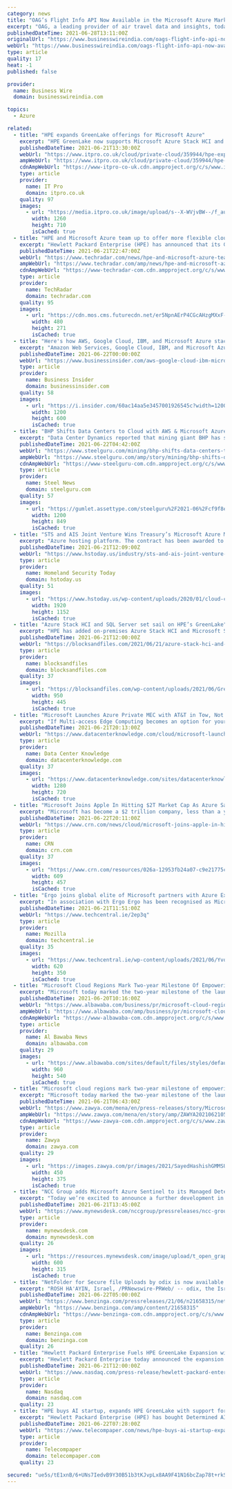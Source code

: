 ```yaml
---
category: news
title: "OAG’s Flight Info API Now Available in the Microsoft Azure Marketplace"
excerpt: "OAG, a leading provider of air travel data and insights, today announced the availability of its Flight Info API in the Microsoft Azure Marketplace, an online store that provides applications and ..."
publishedDateTime: 2021-06-28T13:11:00Z
originalUrl: "https://www.businesswireindia.com/oags-flight-info-api-now-available-in-the-microsoft-azure-marketplace-73729.html"
webUrl: "https://www.businesswireindia.com/oags-flight-info-api-now-available-in-the-microsoft-azure-marketplace-73729.html"
type: article
quality: 17
heat: -1
published: false

provider:
  name: Business Wire
  domain: businesswireindia.com

topics:
  - Azure

related:
  - title: "HPE expands GreenLake offerings for Microsoft Azure"
    excerpt: "HPE GreenLake now supports Microsoft Azure Stack HCI and SQL Server. The announcement of the new integration came just ahead of the company’s annual HPE Discover conference, held virtually for ..."
    publishedDateTime: 2021-06-21T13:30:00Z
    webUrl: "https://www.itpro.co.uk/cloud/private-cloud/359944/hpe-expands-greenlake-offerings-for-microsoft-azure"
    ampWebUrl: "https://www.itpro.co.uk/cloud/private-cloud/359944/hpe-expands-greenlake-offerings-for-microsoft-azure?amp"
    cdnAmpWebUrl: "https://www-itpro-co-uk.cdn.ampproject.org/c/s/www.itpro.co.uk/cloud/private-cloud/359944/hpe-expands-greenlake-offerings-for-microsoft-azure?amp"
    type: article
    provider:
      name: IT Pro
      domain: itpro.co.uk
    quality: 97
    images:
      - url: "https://media.itpro.co.uk/image/upload/s--X-WVjvBW--/f_auto,t_content-image-full-desktop@1/v1595502135/itpro/HPE_shutterstock.jpg"
        width: 1260
        height: 710
        isCached: true
  - title: "HPE and Microsoft Azure team up to offer more flexible cloud for businesses"
    excerpt: "Hewlett Packard Enterprise (HPE) has announced that its GreenLake edge to cloud platform will now support both Microsoft Azure Stack HCI and Microsoft SQL Server. With this new integration ..."
    publishedDateTime: 2021-06-21T22:47:00Z
    webUrl: "https://www.techradar.com/news/hpe-and-microsoft-azure-team-up-to-offer-more-flexible-cloud-for-businesses"
    ampWebUrl: "https://www.techradar.com/amp/news/hpe-and-microsoft-azure-team-up-to-offer-more-flexible-cloud-for-businesses"
    cdnAmpWebUrl: "https://www-techradar-com.cdn.ampproject.org/c/s/www.techradar.com/amp/news/hpe-and-microsoft-azure-team-up-to-offer-more-flexible-cloud-for-businesses"
    type: article
    provider:
      name: TechRadar
      domain: techradar.com
    quality: 95
    images:
      - url: "https://cdn.mos.cms.futurecdn.net/er5NpnAErP4CGcAHzgMXxF-480-80.jpg"
        width: 480
        height: 271
        isCached: true
  - title: "Here's how AWS, Google Cloud, IBM, and Microsoft Azure stack up in their fight to nab Wall Street's business"
    excerpt: "Amazon Web Services, Google Cloud, IBM, and Microsoft Azure have made in-roads with financial firms in recent years. IBM and Microsoft unveiled finance-specific business lines this spring ..."
    publishedDateTime: 2021-06-22T00:00:00Z
    webUrl: "https://www.businessinsider.com/aws-google-cloud-ibm-microsoft-public-cloud-strengths-wall-street-2021-6"
    type: article
    provider:
      name: Business Insider
      domain: businessinsider.com
    quality: 58
    images:
      - url: "https://i.insider.com/60ac14aa5e3457001926545c?width=1200&format=jpeg"
        width: 1200
        height: 600
        isCached: true
  - title: "BHP Shifts Data Centers to Cloud with AWS & Microsoft Azure"
    excerpt: "Data Center Dynamics reported that mining giant BHP has signed cloud deals with Amazon Web Services and Microsoft Azure. AWS will provide data analytics and machine learning capabilities, while Azure will host the company's core global applications portfolio,"
    publishedDateTime: 2021-06-22T04:42:00Z
    webUrl: "https://www.steelguru.com/mining/bhp-shifts-data-centers-to-cloud-with-aws-microsoft-azure"
    ampWebUrl: "https://www.steelguru.com/amp/story/mining/bhp-shifts-data-centers-to-cloud-with-aws-microsoft-azure"
    cdnAmpWebUrl: "https://www-steelguru-com.cdn.ampproject.org/c/s/www.steelguru.com/amp/story/mining/bhp-shifts-data-centers-to-cloud-with-aws-microsoft-azure"
    type: article
    provider:
      name: Steel News
      domain: steelguru.com
    quality: 57
    images:
      - url: "https://gumlet.assettype.com/steelguru%2F2021-06%2Fcf9f8e8f-3a2a-4869-a50b-26912a626ef1%2FCloud_Data_Centers.png?w=1200&auto=format%2Ccompress&ogImage=true"
        width: 1200
        height: 849
        isCached: true
  - title: "STS and AIS Joint Venture Wins Treasury’s Microsoft Azure Migration Contract"
    excerpt: "Azure hosting platform. The contract has been awarded to Applied Cloud Technologies, a joint venture between Simple Technology Solutions (STS) and Applied Information Services (AIS). The migration work is being done on behalf of the Treasury’s Office of the Chief Information Officer (OCIO)."
    publishedDateTime: 2021-06-21T12:09:00Z
    webUrl: "https://www.hstoday.us/industry/sts-and-ais-joint-venture-wins-treasurys-microsoft-azure-migration-contract/"
    type: article
    provider:
      name: Homeland Security Today
      domain: hstoday.us
    quality: 51
    images:
      - url: "https://www.hstoday.us/wp-content/uploads/2020/01/cloud-computing-4246668_1920.jpg"
        width: 1920
        height: 1152
        isCached: true
  - title: "Azure Stack HCI and SQL Server set sail on HPE’s GreenLake"
    excerpt: "HPE has added on-premises Azure Stack HCI and Microsoft SQL Server availability to its GreenLake offer, complementing existing SimpliVity and Nimble dHCI hyperconverged systems support in GreenLake, and Nutanix as well."
    publishedDateTime: 2021-06-21T12:00:00Z
    webUrl: "https://blocksandfiles.com/2021/06/21/azure-stack-hci-and-sql-server-set-sail-on-hpes-greenlake/"
    type: article
    provider:
      name: blocksandfiles
      domain: blocksandfiles.com
    quality: 37
    images:
      - url: "https://blocksandfiles.com/wp-content/uploads/2021/06/GreenLake.jpg"
        width: 950
        height: 445
        isCached: true
  - title: "Microsoft Launches Azure Private MEC with AT&T in Tow, Not Vice Versa"
    excerpt: "If Multi-access Edge Computing becomes an option for your data center services, would you be contracting with the cloud provider or the telco provider?"
    publishedDateTime: 2021-06-21T20:13:00Z
    webUrl: "https://www.datacenterknowledge.com/cloud/microsoft-launches-azure-private-mec-att-tow-not-vice-versa"
    type: article
    provider:
      name: Data Center Knowledge
      domain: datacenterknowledge.com
    quality: 37
    images:
      - url: "https://www.datacenterknowledge.com/sites/datacenterknowledge.com/files/210610%205G%20tower.jpg"
        width: 1280
        height: 720
        isCached: true
  - title: "Microsoft Joins Apple In Hitting $2T Market Cap As Azure Sales Fly"
    excerpt: "Microsoft has become a $2 trillion company, less than a year after archrival Apple reached the market capitalization milestone. The Redmond, Wash.-based company hit the $2 trillion market cap as its stock price grew roughly 1."
    publishedDateTime: 2021-06-22T20:11:00Z
    webUrl: "https://www.crn.com/news/cloud/microsoft-joins-apple-in-hitting-2t-market-cap-as-azure-sales-fly"
    type: article
    provider:
      name: CRN
      domain: crn.com
    quality: 37
    images:
      - url: "https://www.crn.com/resources/026a-12953fb24a07-c9e21775c5d5-1000/microsoft-sign.jpg"
        width: 609
        height: 457
        isCached: true
  - title: "Ergo joins global elite of Microsoft partners with Azure Expert MSP status"
    excerpt: "In association with Ergo Ergo has been recognised as Microsoft Azure Expert MSP (managed service provider) after a rigorous and independent audit that validates excellence in designing, building, operating and optimising cloud solutions."
    publishedDateTime: 2021-06-21T11:51:00Z
    webUrl: "https://www.techcentral.ie/2ep3q"
    type: article
    provider:
      name: Mozilla
      domain: techcentral.ie
    quality: 35
    images:
      - url: "https://www.techcentral.ie/wp-content/uploads/2021/06/Yvonne-Dennis.jpg"
        width: 620
        height: 350
        isCached: true
  - title: "Microsoft Cloud Regions Mark Two-year Milestone Of Empowering Ambitious Middle East Organizations"
    excerpt: "Microsoft today marked the two-year milestone of the launch and general availability of its UAE-based cloud data center regions, as the first global Hyp"
    publishedDateTime: 2021-06-20T10:16:00Z
    webUrl: "https://www.albawaba.com/business/pr/microsoft-cloud-regions-mark-two-year-milestone-empowering-ambitious-middle-east"
    ampWebUrl: "https://www.albawaba.com/amp/business/pr/microsoft-cloud-regions-mark-two-year-milestone-empowering-ambitious-middle-east"
    cdnAmpWebUrl: "https://www-albawaba-com.cdn.ampproject.org/c/s/www.albawaba.com/amp/business/pr/microsoft-cloud-regions-mark-two-year-milestone-empowering-ambitious-middle-east"
    type: article
    provider:
      name: Al Bawaba News
      domain: albawaba.com
    quality: 29
    images:
      - url: "https://www.albawaba.com/sites/default/files/styles/default/public/2021-06/Sayed%20Hashish%2C%20GM%2C%20MS%20UAE%20-%20June%202021.jpg?itok=yJHWkY6J"
        width: 960
        height: 540
        isCached: true
  - title: "Microsoft cloud regions mark two-year milestone of empowering ambitious Middle East organizations"
    excerpt: "Microsoft today marked the two-year milestone of the launch and general availability of its UAE-based cloud data center regions, as the first global Hyper-scale Cloud in the country and the Middle East,"
    publishedDateTime: 2021-06-21T06:43:00Z
    webUrl: "https://www.zawya.com/mena/en/press-releases/story/Microsoft_cloud_regions_mark_twoyear_milestone_of_empowering_ambitious_Middle_East_organizations-ZAWYA20210621055741/"
    ampWebUrl: "https://www.zawya.com/mena/en/story/amp/ZAWYA20210621055741/"
    cdnAmpWebUrl: "https://www-zawya-com.cdn.ampproject.org/c/s/www.zawya.com/mena/en/story/amp/ZAWYA20210621055741/"
    type: article
    provider:
      name: Zawya
      domain: zawya.com
    quality: 29
    images:
      - url: "https://images.zawya.com/pr/images/2021/SayedHashishGMMSUAE_2021_06_21.jpg"
        width: 450
        height: 375
        isCached: true
  - title: "NCC Group adds Microsoft Azure Sentinel to its Managed Detection and Response (MDR) offering"
    excerpt: "Today we’re excited to announce a further development in our collaboration with Microsoft with the addition of Microsoft Azure Sentinel to our"
    publishedDateTime: 2021-06-21T13:45:00Z
    webUrl: "https://www.mynewsdesk.com/nccgroup/pressreleases/ncc-group-adds-microsoft-azure-sentinel-to-its-managed-detection-and-response-mdr-offering-3111012"
    type: article
    provider:
      name: mynewsdesk.com
      domain: mynewsdesk.com
    quality: 26
    images:
      - url: "https://resources.mynewsdesk.com/image/upload/t_open_graph_image/y1xbr1yo8dctprqoqwnw.jpg"
        width: 600
        height: 315
        isCached: true
  - title: "NetFolder for Secure file Uploads by odix is now available on the Microsoft Azure Marketplace"
    excerpt: "ROSH HA'AYIN, Israel, /PRNewswire-PRWeb/ -- odix, the Israel based cyber security leader in file-based malware prevention solutions has officially"
    publishedDateTime: 2021-06-22T05:00:00Z
    webUrl: "https://www.benzinga.com/pressreleases/21/06/n21658315/netfolder-for-secure-file-uploads-by-odix-is-now-available-on-the-microsoft-azure-marketplace"
    ampWebUrl: "https://www.benzinga.com/amp/content/21658315"
    cdnAmpWebUrl: "https://www-benzinga-com.cdn.ampproject.org/c/s/www.benzinga.com/amp/content/21658315"
    type: article
    provider:
      name: Benzinga.com
      domain: benzinga.com
    quality: 26
  - title: "Hewlett Packard Enterprise Fuels HPE GreenLake Expansion with Cloud Services Support for Microsoft Azure Stack HCI and Microsoft SQL Server"
    excerpt: "Hewlett Packard Enterprise today announced the expansion of its HPE GreenLake edge to cloud platform to include support for Microsoft Azure Stack HCI and Microsoft SQL Server. The new HPE GreenLake cloud services deliver the agility and flexibility organizations are looking for in a scalable,"
    publishedDateTime: 2021-06-21T12:00:00Z
    webUrl: "https://www.nasdaq.com/press-release/hewlett-packard-enterprise-fuels-hpe-greenlake-expansion-with-cloud-services-support"
    type: article
    provider:
      name: Nasdaq
      domain: nasdaq.com
    quality: 23
  - title: "HPE buys AI startup, expands HPE GreenLake with support for Microsoft Azure Stack, SQL Server"
    excerpt: "Hewlett Packard Enterprise (HPE) has bought Determined AI, an AI startup based in San Francisco, for an undisclosed amount. Determined AI is the developer of a software stack that trains AI models more quickly,"
    publishedDateTime: 2021-06-22T07:28:00Z
    webUrl: "https://www.telecompaper.com/news/hpe-buys-ai-startup-expands-hpe-greenlake-with-support-for-microsoft-azure-stack-sql-server--1387507"
    type: article
    provider:
      name: Telecompaper
      domain: telecompaper.com
    quality: 23

secured: "ue5s/tE1xnB/6+UNs7IedvB9Y30B51b3tKJvpLx8AA9F41N16bcZap78t+rkSeUYLDf2A1SpQjFwfntFXi3IxCNg347/HrZk+h80GN8ATXlfFQPSa3qXZhIEB8HmVvdGHcUJtsblzPtNXg9558LZIR81qe/Sjog/eU8oOhazLPCAHK3XHcM6ce/O6rS3UhNLJ/KQZwJolNvdDJa7kjXGICvnXlr0/ZMZ38OB0l2Dvf/yFuNFvDT+01RGLd6ItZadLmp4w8S95bJ9EHyAA10qh8qEJWqhUPoNvzVf9XOmup2joGa04Ux1QjnkSuujuvDJTLc2qND+w4bymtuXGGMnHxIXv1eIudIJrpeTYeZ0l2M=;GYcD7i0EFcaCAq5Oqu2DjA=="
---
```


